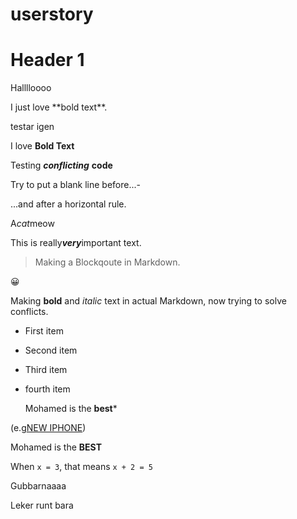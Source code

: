 # userstory
# Header 1

<p>Halllloooo</p>
I just love **bold text**.

<p>testar igen</p>

I love **Bold Text**

Testing ***conflicting*** **code**

Try to put a blank line before...-

...and after a horizontal rule. 

A*cat*meow

This is really***very***important text.

> Making a Blockqoute in Markdown. 
<p>
  😀
</p>

Making **bold** and *italic* text in actual Markdown, now trying to solve conflicts.
- First item
- Second item
- Third item
- fourth item


  Mohamed is the **best***


(e.g[NEW IPHONE](https://www.youtube.com/watch?v=9lx11dy9J30&ab_channel=MarquesBrownlee))

  Mohamed is the **BEST**




When `x = 3`, that means `x + 2 = 5`

<p>Gubbarnaaaa</p>
<p>
Leker runt bara
</p>
